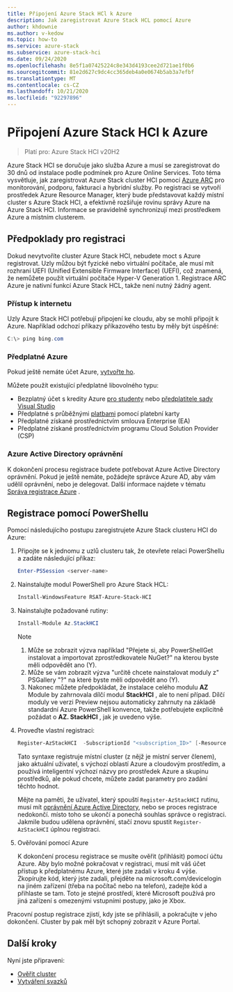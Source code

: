 ```yaml
---
title: Připojení Azure Stack HCl k Azure
description: Jak zaregistrovat Azure Stack HCL pomocí Azure
author: khdownie
ms.author: v-kedow
ms.topic: how-to
ms.service: azure-stack
ms.subservice: azure-stack-hci
ms.date: 09/24/2020
ms.openlocfilehash: 8e5f1a07425224c8e343d4193cee2d721ae1f0b6
ms.sourcegitcommit: 81e2d627c9dc4cc365deb4a0e0674b5ab3a7efbf
ms.translationtype: MT
ms.contentlocale: cs-CZ
ms.lasthandoff: 10/21/2020
ms.locfileid: "92297896"
---
```

# <a name="connect-azure-stack-hci-to-azure"></a>Připojení Azure Stack HCl k Azure

> Platí pro: Azure Stack HCI v20H2

Azure Stack HCI se doručuje jako služba Azure a musí se zaregistrovat do 30 dnů od instalace podle podmínek pro Azure Online Services. Toto téma vysvětluje, jak zaregistrovat Azure Stack cluster HCI pomocí [Azure ARC](https://azure.microsoft.com/services/azure-arc/) pro monitorování, podporu, fakturaci a hybridní služby. Po registraci se vytvoří prostředek Azure Resource Manager, který bude představovat každý místní cluster s Azure Stack HCI, a efektivně rozšiřuje rovinu správy Azure na Azure Stack HCI. Informace se pravidelně synchronizují mezi prostředkem Azure a místním clusterem. 

## <a name="prerequisites-for-registration"></a>Předpoklady pro registraci

Dokud nevytvoříte cluster Azure Stack HCI, nebudete moct s Azure registrovat. Uzly můžou být fyzické nebo virtuální počítače, ale musí mít rozhraní UEFI (Unified Extensible Firmware Interface) (UEFI), což znamená, že nemůžete použít virtuální počítače Hyper-V Generation 1. Registrace ARC Azure je nativní funkcí Azure Stack HCL, takže není nutný žádný agent.

### <a name="internet-access"></a>Přístup k internetu

Uzly Azure Stack HCI potřebují připojení ke cloudu, aby se mohli připojit k Azure. Například odchozí příkazy příkazového testu by měly být úspěšné:

```PowerShell
C:\> ping bing.com
```

### <a name="azure-subscription"></a>Předplatné Azure

Pokud ještě nemáte účet Azure, [vytvořte ho](https://azure.microsoft.com/). 

Můžete použít existující předplatné libovolného typu:
- Bezplatný účet s kredity Azure [pro studenty](https://azure.microsoft.com/free/students/) nebo [předplatitele sady Visual Studio](https://azure.microsoft.com/pricing/member-offers/credit-for-visual-studio-subscribers/)
- Předplatné s průběžnými [platbami](https://azure.microsoft.com/pricing/purchase-options/pay-as-you-go/) pomocí platební karty
- Předplatné získané prostřednictvím smlouva Enterprise (EA)
- Předplatné získané prostřednictvím programu Cloud Solution Provider (CSP)

### <a name="azure-active-directory-permissions"></a>Azure Active Directory oprávnění

K dokončení procesu registrace budete potřebovat Azure Active Directory oprávnění. Pokud je ještě nemáte, požádejte správce Azure AD, aby vám udělil oprávnění, nebo je delegovat. Další informace najdete v tématu [Správa registrace Azure](../manage/manage-azure-registration.md#azure-active-directory-permissions) .

## <a name="register-using-powershell"></a>Registrace pomocí PowerShellu

Pomocí následujícího postupu zaregistrujete Azure Stack clusteru HCI do Azure:

1. Připojte se k jednomu z uzlů clusteru tak, že otevřete relaci PowerShellu a zadáte následující příkaz:

   ```PowerShell
   Enter-PSSession <server-name>
   ```

2. Nainstalujte modul PowerShell pro Azure Stack HCL:

   ```PowerShell
   Install-WindowsFeature RSAT-Azure-Stack-HCI
   ```

3. Nainstalujte požadované rutiny:

   ```PowerShell
   Install-Module Az.StackHCI
   ```

   > [!NOTE]
   > 1. Může se zobrazit výzva například "Přejete si, aby PowerShellGet instalovat a importovat zprostředkovatele NuGet?" na kterou byste měli odpovědět ano (Y).
   > 2. Může se vám zobrazit výzva "určitě chcete nainstalovat moduly z" PSGallery "?" na které byste měli odpovědět ano (Y).
   > 3. Nakonec můžete předpokládat, že instalace celého modulu **AZ** Module by zahrnovala dílčí modul **StackHCI** , ale to není případ. Dílčí moduly ve verzi Preview nejsou automaticky zahrnuty na základě standardní Azure PowerShell konvence, takže potřebujete explicitně požádat o **AZ. StackHCI** , jak je uvedeno výše.

4. Proveďte vlastní registraci:

   ```PowerShell
   Register-AzStackHCI  -SubscriptionId "<subscription_ID>" [-ResourceName] [-ResourceGroupName]
   ```

   Tato syntaxe registruje místní cluster (z nějž je místní server členem), jako aktuální uživatel, s výchozí oblastí Azure a cloudovým prostředím, a používá inteligentní výchozí názvy pro prostředek Azure a skupinu prostředků, ale pokud chcete, můžete zadat parametry pro zadání těchto hodnot.

   Mějte na paměti, že uživatel, který spouští `Register-AzStackHCI` rutinu, musí mít [oprávnění Azure Active Directory](../manage/manage-azure-registration.md#azure-active-directory-permissions), nebo se proces registrace nedokončí. místo toho se ukončí a ponechá souhlas správce o registraci. Jakmile budou udělena oprávnění, stačí znovu spustit `Register-AzStackHCI` úplnou registraci.

5. Ověřování pomocí Azure

   K dokončení procesu registrace se musíte ověřit (přihlásit) pomocí účtu Azure. Aby bylo možné pokračovat v registraci, musí mít váš účet přístup k předplatnému Azure, které jste zadali v kroku 4 výše. Zkopírujte kód, který jste zadali, přejděte na microsoft.com/devicelogin na jiném zařízení (třeba na počítač nebo na telefon), zadejte kód a přihlaste se tam. Toto je stejné prostředí, které Microsoft používá pro jiná zařízení s omezenými vstupními postupy, jako je Xbox.

Pracovní postup registrace zjistí, kdy jste se přihlásili, a pokračujte v jeho dokončení. Cluster by pak měl být schopný zobrazit v Azure Portal.

## <a name="next-steps"></a>Další kroky

Nyní jste připraveni:

- [Ověřit cluster](validate.md)
- [Vytváření svazků](../manage/create-volumes.md)
